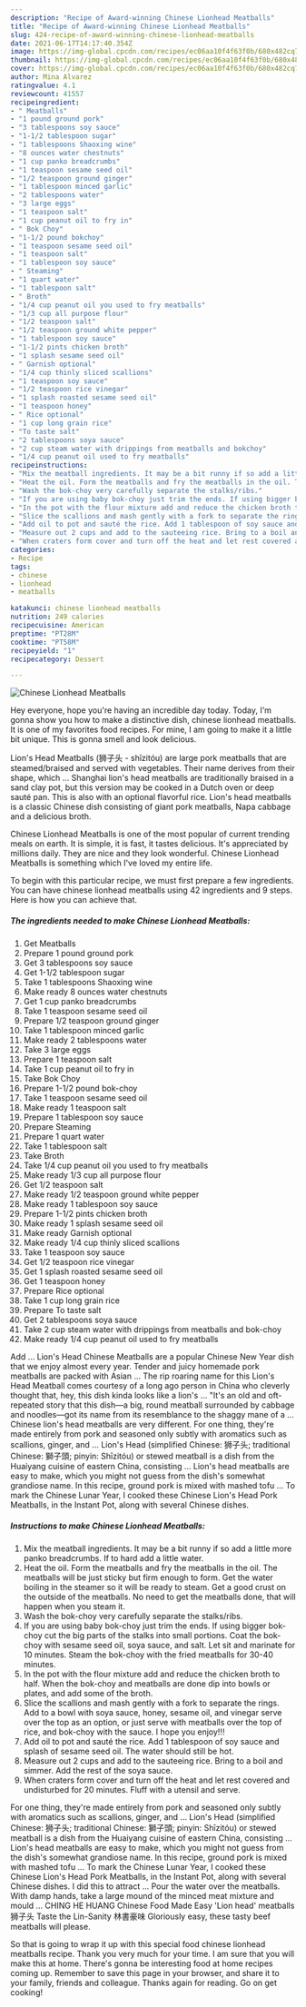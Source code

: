 ```yaml
---
description: "Recipe of Award-winning Chinese Lionhead Meatballs"
title: "Recipe of Award-winning Chinese Lionhead Meatballs"
slug: 424-recipe-of-award-winning-chinese-lionhead-meatballs
date: 2021-06-17T14:17:40.354Z
image: https://img-global.cpcdn.com/recipes/ec06aa10f4f63f0b/680x482cq70/chinese-lionhead-meatballs-recipe-main-photo.jpg
thumbnail: https://img-global.cpcdn.com/recipes/ec06aa10f4f63f0b/680x482cq70/chinese-lionhead-meatballs-recipe-main-photo.jpg
cover: https://img-global.cpcdn.com/recipes/ec06aa10f4f63f0b/680x482cq70/chinese-lionhead-meatballs-recipe-main-photo.jpg
author: Mina Alvarez
ratingvalue: 4.1
reviewcount: 41557
recipeingredient:
- " Meatballs"
- "1 pound ground pork"
- "3 tablespoons soy sauce"
- "1-1/2 tablespoon sugar"
- "1 tablespoons Shaoxing wine"
- "8 ounces water chestnuts"
- "1 cup panko breadcrumbs"
- "1 teaspoon sesame seed oil"
- "1/2 teaspoon ground ginger"
- "1 tablespoon minced garlic"
- "2 tablespoons water"
- "3 large eggs"
- "1 teaspoon salt"
- "1 cup peanut oil to fry in"
- " Bok Choy"
- "1-1/2 pound bokchoy"
- "1 teaspoon sesame seed oil"
- "1 teaspoon salt"
- "1 tablespoon soy sauce"
- " Steaming"
- "1 quart water"
- "1 tablespoon salt"
- " Broth"
- "1/4 cup peanut oil you used to fry meatballs"
- "1/3 cup all purpose flour"
- "1/2 teaspoon salt"
- "1/2 teaspoon ground white pepper"
- "1 tablespoon soy sauce"
- "1-1/2 pints chicken broth"
- "1 splash sesame seed oil"
- " Garnish optional"
- "1/4 cup thinly sliced scallions"
- "1 teaspoon soy sauce"
- "1/2 teaspoon rice vinegar"
- "1 splash roasted sesame seed oil"
- "1 teaspoon honey"
- " Rice optional"
- "1 cup long grain rice"
- "To taste salt"
- "2 tablespoons soya sauce"
- "2 cup steam water with drippings from meatballs and bokchoy"
- "1/4 cup peanut oil used to fry meatballs"
recipeinstructions:
- "Mix the meatball ingredients. It may be a bit runny if so add a little more panko breadcrumbs. If to hard add a little water."
- "Heat the oil. Form the meatballs and fry the meatballs in the oil. The meatballs will be just sticky but firm enough to form. Get the water boiling in the steamer so it will be ready to steam. Get a good crust on the outside of the meatballs. No need to get the meatballs done, that will happen when you steam it."
- "Wash the bok-choy very carefully separate the stalks/ribs."
- "If you are using baby bok-choy just trim the ends. If using bigger bok-choy cut the big parts of the stalks into small portions. Coat the bok-choy with sesame seed oil, soya sauce, and salt. Let sit and marinate for 10 minutes. Steam the bok-choy with the fried meatballs for 30-40 minutes."
- "In the pot with the flour mixture add and reduce the chicken broth to half. When the bok-choy and meatballs are done dip into bowls or plates, and add some of the broth."
- "Slice the scallions and mash gently with a fork to separate the rings. Add to a bowl with soya sauce, honey, sesame oil, and vinegar serve over the top as an option, or just serve with meatballs over the top of rice, and bok-choy with the sauce. I hope you enjoy!!!"
- "Add oil to pot and sauté the rice. Add 1 tablespoon of soy sauce and splash of sesame seed oil. The water should still be hot."
- "Measure out 2 cups and add to the sauteeing rice. Bring to a boil and simmer. Add the rest of the soya sauce."
- "When craters form cover and turn off the heat and let rest covered and undisturbed for 20 minutes. Fluff with a utensil and serve."
categories:
- Recipe
tags:
- chinese
- lionhead
- meatballs

katakunci: chinese lionhead meatballs 
nutrition: 249 calories
recipecuisine: American
preptime: "PT28M"
cooktime: "PT58M"
recipeyield: "1"
recipecategory: Dessert

---
```



![Chinese Lionhead Meatballs](https://img-global.cpcdn.com/recipes/ec06aa10f4f63f0b/680x482cq70/chinese-lionhead-meatballs-recipe-main-photo.jpg)

Hey everyone, hope you're having an incredible day today. Today, I'm gonna show you how to make a distinctive dish, chinese lionhead meatballs. It is one of my favorites food recipes. For mine, I am going to make it a little bit unique. This is gonna smell and look delicious.

Lion&#39;s Head Meatballs (狮子头 - shīzitóu) are large pork meatballs that are steamed/braised and served with vegetables. Their name derives from their shape, which … Shanghai lion&#39;s head meatballs are traditionally braised in a sand clay pot, but this version may be cooked in a Dutch oven or deep sauté pan. This is also with an optional flavorful rice. Lion&#39;s head meatballs is a classic Chinese dish consisting of giant pork meatballs, Napa cabbage and a delicious broth.

Chinese Lionhead Meatballs is one of the most popular of current trending meals on earth. It is simple, it is fast, it tastes delicious. It's appreciated by millions daily. They are nice and they look wonderful. Chinese Lionhead Meatballs is something which I've loved my entire life.


To begin with this particular recipe, we must first prepare a few ingredients. You can have chinese lionhead meatballs using 42 ingredients and 9 steps. Here is how you can achieve that.

<!--inarticleads1-->

##### The ingredients needed to make Chinese Lionhead Meatballs:

1. Get  Meatballs
1. Prepare 1 pound ground pork
1. Get 3 tablespoons soy sauce
1. Get 1-1/2 tablespoon sugar
1. Take 1 tablespoons Shaoxing wine
1. Make ready 8 ounces water chestnuts
1. Get 1 cup panko breadcrumbs
1. Take 1 teaspoon sesame seed oil
1. Prepare 1/2 teaspoon ground ginger
1. Take 1 tablespoon minced garlic
1. Make ready 2 tablespoons water
1. Take 3 large eggs
1. Prepare 1 teaspoon salt
1. Take 1 cup peanut oil to fry in
1. Take  Bok Choy
1. Prepare 1-1/2 pound bok-choy
1. Take 1 teaspoon sesame seed oil
1. Make ready 1 teaspoon salt
1. Prepare 1 tablespoon soy sauce
1. Prepare  Steaming
1. Prepare 1 quart water
1. Take 1 tablespoon salt
1. Take  Broth
1. Take 1/4 cup peanut oil you used to fry meatballs
1. Make ready 1/3 cup all purpose flour
1. Get 1/2 teaspoon salt
1. Make ready 1/2 teaspoon ground white pepper
1. Make ready 1 tablespoon soy sauce
1. Prepare 1-1/2 pints chicken broth
1. Make ready 1 splash sesame seed oil
1. Make ready  Garnish optional
1. Make ready 1/4 cup thinly sliced scallions
1. Take 1 teaspoon soy sauce
1. Get 1/2 teaspoon rice vinegar
1. Get 1 splash roasted sesame seed oil
1. Get 1 teaspoon honey
1. Prepare  Rice optional
1. Take 1 cup long grain rice
1. Prepare To taste salt
1. Get 2 tablespoons soya sauce
1. Take 2 cup steam water with drippings from meatballs and bok-choy
1. Make ready 1/4 cup peanut oil used to fry meatballs


Add … Lion&#39;s Head Chinese Meatballs are a popular Chinese New Year dish that we enjoy almost every year. Tender and juicy homemade pork meatballs are packed with Asian … The rip roaring name for this Lion&#39;s Head Meatball comes courtesy of a long ago person in China who cleverly thought that, hey, this dish kinda looks like a lion&#39;s … &#34;It&#39;s an old and oft-repeated story that this dish—a big, round meatball surrounded by cabbage and noodles—got its name from its resemblance to the shaggy mane of a … Chinese lion&#39;s head meatballs are very different. For one thing, they&#39;re made entirely from pork and seasoned only subtly with aromatics such as scallions, ginger, and … Lion&#39;s Head (simplified Chinese: 狮子头; traditional Chinese: 獅子頭; pinyin: Shīzitóu) or stewed meatball is a dish from the Huaiyang cuisine of eastern China, consisting … Lion&#39;s head meatballs are easy to make, which you might not guess from the dish&#39;s somewhat grandiose name. In this recipe, ground pork is mixed with mashed tofu … To mark the Chinese Lunar Year, I cooked these Chinese Lion&#39;s Head Pork Meatballs, in the Instant Pot, along with several Chinese dishes. 

<!--inarticleads2-->

##### Instructions to make Chinese Lionhead Meatballs:

1. Mix the meatball ingredients. It may be a bit runny if so add a little more panko breadcrumbs. If to hard add a little water.
1. Heat the oil. Form the meatballs and fry the meatballs in the oil. The meatballs will be just sticky but firm enough to form. Get the water boiling in the steamer so it will be ready to steam. Get a good crust on the outside of the meatballs. No need to get the meatballs done, that will happen when you steam it.
1. Wash the bok-choy very carefully separate the stalks/ribs.
1. If you are using baby bok-choy just trim the ends. If using bigger bok-choy cut the big parts of the stalks into small portions. Coat the bok-choy with sesame seed oil, soya sauce, and salt. Let sit and marinate for 10 minutes. Steam the bok-choy with the fried meatballs for 30-40 minutes.
1. In the pot with the flour mixture add and reduce the chicken broth to half. When the bok-choy and meatballs are done dip into bowls or plates, and add some of the broth.
1. Slice the scallions and mash gently with a fork to separate the rings. Add to a bowl with soya sauce, honey, sesame oil, and vinegar serve over the top as an option, or just serve with meatballs over the top of rice, and bok-choy with the sauce. I hope you enjoy!!!
1. Add oil to pot and sauté the rice. Add 1 tablespoon of soy sauce and splash of sesame seed oil. The water should still be hot.
1. Measure out 2 cups and add to the sauteeing rice. Bring to a boil and simmer. Add the rest of the soya sauce.
1. When craters form cover and turn off the heat and let rest covered and undisturbed for 20 minutes. Fluff with a utensil and serve.


For one thing, they&#39;re made entirely from pork and seasoned only subtly with aromatics such as scallions, ginger, and … Lion&#39;s Head (simplified Chinese: 狮子头; traditional Chinese: 獅子頭; pinyin: Shīzitóu) or stewed meatball is a dish from the Huaiyang cuisine of eastern China, consisting … Lion&#39;s head meatballs are easy to make, which you might not guess from the dish&#39;s somewhat grandiose name. In this recipe, ground pork is mixed with mashed tofu … To mark the Chinese Lunar Year, I cooked these Chinese Lion&#39;s Head Pork Meatballs, in the Instant Pot, along with several Chinese dishes. I did this to attract … Pour the water over the meatballs. With damp hands, take a large mound of the minced meat mixture and mould … CHING HE HUANG Chinese Food Made Easy &#39;Lion head&#39; meatballs 狮子头 Taste the Lin-Sanity 林書豪味 Gloriously easy, these tasty beef meatballs will please. 

So that is going to wrap it up with this special food chinese lionhead meatballs recipe. Thank you very much for your time. I am sure that you will make this at home. There's gonna be interesting food at home recipes coming up. Remember to save this page in your browser, and share it to your family, friends and colleague. Thanks again for reading. Go on get cooking!
